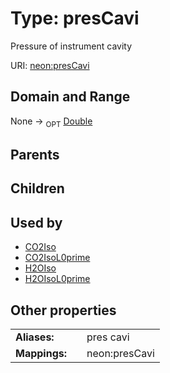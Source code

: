 
# Type: presCavi


Pressure of instrument cavity

URI: [neon:presCavi](https://data.neonscience.org/presCavi)


## Domain and Range

None ->  <sub>OPT</sub> [Double](types/Double.md)

## Parents


## Children


## Used by

 * [CO2Iso](CO2Iso.md)
 * [CO2IsoL0prime](CO2IsoL0prime.md)
 * [H2OIso](H2OIso.md)
 * [H2OIsoL0prime](H2OIsoL0prime.md)

## Other properties

|  |  |  |
| --- | --- | --- |
| **Aliases:** | | pres cavi |
| **Mappings:** | | neon:presCavi |

